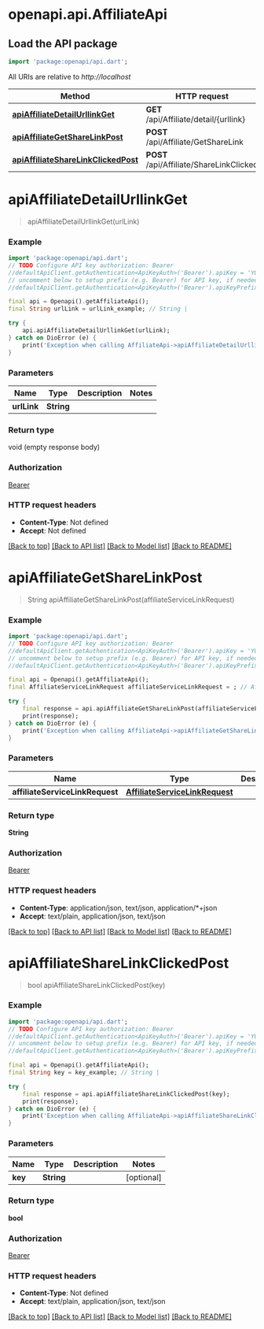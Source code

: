 # openapi.api.AffiliateApi

## Load the API package
```dart
import 'package:openapi/api.dart';
```

All URIs are relative to *http://localhost*

Method | HTTP request | Description
------------- | ------------- | -------------
[**apiAffiliateDetailUrllinkGet**](AffiliateApi.md#apiaffiliatedetailurllinkget) | **GET** /api/Affiliate/detail/{urllink} | 
[**apiAffiliateGetShareLinkPost**](AffiliateApi.md#apiaffiliategetsharelinkpost) | **POST** /api/Affiliate/GetShareLink | 
[**apiAffiliateShareLinkClickedPost**](AffiliateApi.md#apiaffiliatesharelinkclickedpost) | **POST** /api/Affiliate/ShareLinkClicked | 


# **apiAffiliateDetailUrllinkGet**
> apiAffiliateDetailUrllinkGet(urlLink)



### Example
```dart
import 'package:openapi/api.dart';
// TODO Configure API key authorization: Bearer
//defaultApiClient.getAuthentication<ApiKeyAuth>('Bearer').apiKey = 'YOUR_API_KEY';
// uncomment below to setup prefix (e.g. Bearer) for API key, if needed
//defaultApiClient.getAuthentication<ApiKeyAuth>('Bearer').apiKeyPrefix = 'Bearer';

final api = Openapi().getAffiliateApi();
final String urlLink = urlLink_example; // String | 

try {
    api.apiAffiliateDetailUrllinkGet(urlLink);
} catch on DioError (e) {
    print('Exception when calling AffiliateApi->apiAffiliateDetailUrllinkGet: $e\n');
}
```

### Parameters

Name | Type | Description  | Notes
------------- | ------------- | ------------- | -------------
 **urlLink** | **String**|  | 

### Return type

void (empty response body)

### Authorization

[Bearer](../README.md#Bearer)

### HTTP request headers

 - **Content-Type**: Not defined
 - **Accept**: Not defined

[[Back to top]](#) [[Back to API list]](../README.md#documentation-for-api-endpoints) [[Back to Model list]](../README.md#documentation-for-models) [[Back to README]](../README.md)

# **apiAffiliateGetShareLinkPost**
> String apiAffiliateGetShareLinkPost(affiliateServiceLinkRequest)



### Example
```dart
import 'package:openapi/api.dart';
// TODO Configure API key authorization: Bearer
//defaultApiClient.getAuthentication<ApiKeyAuth>('Bearer').apiKey = 'YOUR_API_KEY';
// uncomment below to setup prefix (e.g. Bearer) for API key, if needed
//defaultApiClient.getAuthentication<ApiKeyAuth>('Bearer').apiKeyPrefix = 'Bearer';

final api = Openapi().getAffiliateApi();
final AffiliateServiceLinkRequest affiliateServiceLinkRequest = ; // AffiliateServiceLinkRequest | 

try {
    final response = api.apiAffiliateGetShareLinkPost(affiliateServiceLinkRequest);
    print(response);
} catch on DioError (e) {
    print('Exception when calling AffiliateApi->apiAffiliateGetShareLinkPost: $e\n');
}
```

### Parameters

Name | Type | Description  | Notes
------------- | ------------- | ------------- | -------------
 **affiliateServiceLinkRequest** | [**AffiliateServiceLinkRequest**](AffiliateServiceLinkRequest.md)|  | [optional] 

### Return type

**String**

### Authorization

[Bearer](../README.md#Bearer)

### HTTP request headers

 - **Content-Type**: application/json, text/json, application/*+json
 - **Accept**: text/plain, application/json, text/json

[[Back to top]](#) [[Back to API list]](../README.md#documentation-for-api-endpoints) [[Back to Model list]](../README.md#documentation-for-models) [[Back to README]](../README.md)

# **apiAffiliateShareLinkClickedPost**
> bool apiAffiliateShareLinkClickedPost(key)



### Example
```dart
import 'package:openapi/api.dart';
// TODO Configure API key authorization: Bearer
//defaultApiClient.getAuthentication<ApiKeyAuth>('Bearer').apiKey = 'YOUR_API_KEY';
// uncomment below to setup prefix (e.g. Bearer) for API key, if needed
//defaultApiClient.getAuthentication<ApiKeyAuth>('Bearer').apiKeyPrefix = 'Bearer';

final api = Openapi().getAffiliateApi();
final String key = key_example; // String | 

try {
    final response = api.apiAffiliateShareLinkClickedPost(key);
    print(response);
} catch on DioError (e) {
    print('Exception when calling AffiliateApi->apiAffiliateShareLinkClickedPost: $e\n');
}
```

### Parameters

Name | Type | Description  | Notes
------------- | ------------- | ------------- | -------------
 **key** | **String**|  | [optional] 

### Return type

**bool**

### Authorization

[Bearer](../README.md#Bearer)

### HTTP request headers

 - **Content-Type**: Not defined
 - **Accept**: text/plain, application/json, text/json

[[Back to top]](#) [[Back to API list]](../README.md#documentation-for-api-endpoints) [[Back to Model list]](../README.md#documentation-for-models) [[Back to README]](../README.md)

